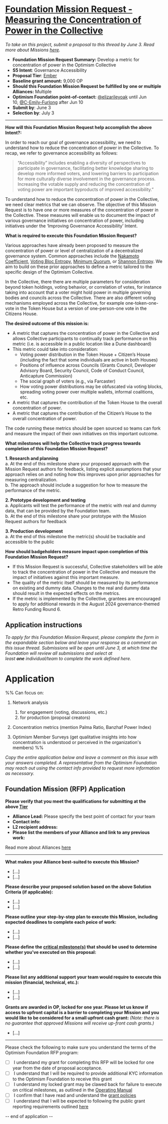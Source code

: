 # [Foundation Mission Request - Measuring the Concentration of Power in the Collective](https://github.com/orgs/ethereum-optimism/projects/31/views/1?pane=issue&itemId=61734705)

_To take on this project, submit a proposal to this thread by June 3. Read more about Missions [here](https://gov.optimism.io/t/token-house-missions/5881)._

- **Foundation Mission Request Summary:** Develop a metric for concentration of power in the Optimism Collective
- **S5 Intent**: Governance Accessibility
- **Proposal Tier**: [Ember](https://gov.optimism.io/t/collective-trust-tiers/5877)
- **Baseline grant amount:** 9,000 OP
- **Should this Foundation Mission Request be fulfilled by one or multiple Alliances:** Multiple
- **Optimism Foundation point-of-contact:** [@elizarileyoak](https://github.com/elizarileyoak) until Jun 10, [@C-Emily-Furlong](https://github.com/C-Emily-Furlong) after Jun 10
- **Submit by**: June 3
- **Selection by**: July 3

---

**How will this Foundation Mission Request help accomplish the above Intent?:**

In order to reach our goal of governance accessibility, we need to understand how to reduce the concentration of power in the Collective. To recap, we refer to governance accessibility as follows:

> “Accessibility” includes enabling a diversity of perspectives to participate in governance, facilitating better knowledge sharing to develop more informed voters, and lowering barriers to participation for more culturally diverse involvement in the governance process. Increasing the votable supply and reducing the concentration of voting power are important byproducts of improved accessibility.”

To understand how to reduce the concentration of power in the Collective, we need clear metrics that we can observe. The objective of this Mission Request is to have one or more measures of the concentration of power in the Collective. These measures will enable us to document the impact of various governance initiatives on concentration of power, including initiatives under the ‘Improving Governance Accessibility’ Intent.

**What is required to execute this Foundation Mission Request?**

Various approaches have already been proposed to measure the concentration of power or level of centralization of a decentralized governance system. Common approaches include the [Nakamoto Coefficient](https://arxiv.org/pdf/2204.01176.pdf), [Voting Bloc Entropy](https://arxiv.org/abs/2311.03530), [Minimum Quorum](https://arxiv.org/html/2305.17655v2), or [Shannon Entropy](https://arxiv.org/pdf/2205.04256.pdf). We aim to build on these prior approaches to define a metric tailored to the specific design of the Optimism Collective.

In the Collective, there there are multiple parameters for consideration beyond token holdings, voting behavior, or correlation of votes, for instance taking into account that a voter might hold power in multiple governing bodies and councils across the Collective. There are also different voting mechanisms employed across the Collective, for example one-token-one-vote in the Token House but a version of one-person-one vote in the Citizens House.

**The desired outcome of this mission is:**

- A metric that captures the concentration of power in the Collective and allows Collective participants to continually track performance on this metric (i.e. is accessible in a public location like a Dune dashboard)
- This metric could take into consideration:
    - Voting power distribution in the Token House + Citizen’s House (including the fact that some individuals are active in both Houses)
    - Positions of influence across Councils (Grants Council, Developer Advisory Board, Security Council, Code of Conduct Council, Anticapture Commission)
    - The social graph of voters (e.g., via Farcaster)
    - How voting power distributions may be obfuscated via voting blocks, spreading voting power over multiple wallets, informal coalitions, etc.
- A metric that captures the contribution of the Token House to the overall concentration of power.
- A metric that captures the contribution of the Citizen’s House to the overall concentration of power.

The code running these metrics should be open sourced so teams can fork and measure the impact of their own initiatives on this important outcome.

**What milestones will help the Collective track progress towards completion of this Foundation Mission Request?**

**1. Research and planning**  
a. At the end of this milestone share your proposed approach with the Mission Request authors for feedback, listing explicit assumptions that your approach relies on and noting how this improves upon prior approaches for measuring centralization.  
b. The approach should include a suggestion for how to measure the performance of the metric.

**2. Prototype development and testing**  
a. Applicants will test the performance of the metric with real and dummy data, that can be provided by the Foundation team.  
b. At the end of this milestone share your prototype with the Mission Request authors for feedback

**3. Production development**  
a. At the end of this milestone the metric(s) should be trackable and accessible to the public

**How should badgeholders measure impact upon completion of this Foundation Mission Request?**

- If this Mission Request is successful, Collective stakeholders will be able to track the concentration of power in the Collective and measure the impact of initiatives against this important measure.
- The quality of the metric itself should be measured by its performance on existing and dummy data. Changes to the real and dummy data should result in the expected effects on the metrics.
- If the metric is implemented by the Collective, grantees are encouraged to apply for additional rewards in the August 2024 governance-themed Retro Funding Round 6.

## Application instructions

_To apply for this Foundation Mission Request, please complete the form in the expandable section below and leave your response as a comment on this issue thread. Submissions will be open until June 3, at which time the Foundation will review all submissions and select at least **one** individual/team to complete the work defined here._

# Application

%% 
Can focus on:

1. Network analysis

	1. for engagement (voting, discussions, etc.)
	2. for production (proposal creators)

2. Concentration metrics (mention Palma Ratio, Banzhaf Power Index)

3. Optimism Member Surveys (get qualitative insights into how concentration is understood or perceived in the organization's members)
%%

_Copy the entire application below and leave a comment on this issue with your answers completed. A representative from the Optimism Foundation may reach out using the contact info provided to request more information as necessary._

## Foundation Mission (RFP) Application

**Please verify that you meet the qualifications for submitting at the above [Tier](https://gov.optimism.io/t/collective-trust-tiers/5877/2)**

- **Alliance Lead:** Please specify the best point of contact for your team
- **Contact info:**
- **L2 recipient address:**
- **Please list the members of your Alliance and link to any previous work:**

Read more about Alliances [here](https://gov.optimism.io/t/season-4-alliance-guide/5873)

---

**What makes your Alliance best-suited to execute this Mission?**

- [...]
- [...]

**Please describe your proposed solution based on the above Solution Criteria (if applicable):**

- [...]
- [...]

**Please outline your step-by-step plan to execute this Mission, including expected deadlines to complete each peice of work:**

- [...]
- [...]

**Please define the [critical milestone(s)](https://gov.optimism.io/t/grant-policies/5833) that should be used to determine whether you’ve executed on this proposal:**

- [...]
- [...]

**Please list any additional support your team would require to execute this mission (financial, technical, etc.):**

- [...]
- [...]

**Grants are awarded in OP, locked for one year. Please let us know if access to upfront capital is a barrier to completing your Mission and you would like to be considered for a small upfront cash grant:** _(Note: there is no guarantee that approved Missions will receive up-front cash grants.)_

- [...]

---

Please check the following to make sure you understand the terms of the Optimism Foundation RFP program:

- [ ]  I understand my grant for completing this RFP will be locked for one year from the date of proposal acceptance.
- [ ]  I understand that I will be required to provide additional KYC information to the Optimism Foundation to receive this grant
- [ ]  I understand my locked grant may be clawed back for failure to execute on critical milestones, as outlined in the [Operating Manual](https://github.com/ethereum-optimism/OPerating-manual/blob/main/manual.md#valid-proposal-types)
- [ ]  I confirm that I have read and understand the [grant policies](https://gov.optimism.io/t/token-house-grant-policies/5833)
- [ ]  I understand that I will be expected to following the public grant reporting requirements outlined [here](https://gov.optimism.io/t/suggested-public-reporting-requirements-for-grantees/4176)

-- end of application --